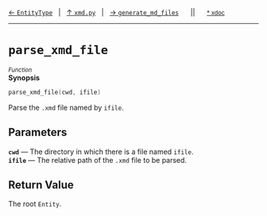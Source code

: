 [&#8592; `EntityType`](xmd.py--entitytype.md)&nbsp;&nbsp;&nbsp;|&nbsp;&nbsp;&nbsp;[&#8593; `xmd.py`](xmd.py.md)&nbsp;&nbsp;&nbsp;|&nbsp;&nbsp;&nbsp;[&#8594; `generate_md_files`](xmd.py--generate_md_files.md)&nbsp;&nbsp;&nbsp;&nbsp;&nbsp;&nbsp;||&nbsp;&nbsp;&nbsp;&nbsp;&nbsp;&nbsp;<small>[\* xdoc](../xdoc/xmd.py.xmd#L276)</small>
***

# `parse_xmd_file`
<small>*Function*</small>  
**Synopsis**

```cpp
parse_xmd_file(cwd, ifile)
```

Parse the `.xmd` file named by `ifile`.

## Parameters
**`cwd`** &#8213; The directory in which there is a file named `ifile`.  
**`ifile`** &#8213; The relative path of the `.xmd` file to be parsed.  
## Return Value

The root `Entity`.


